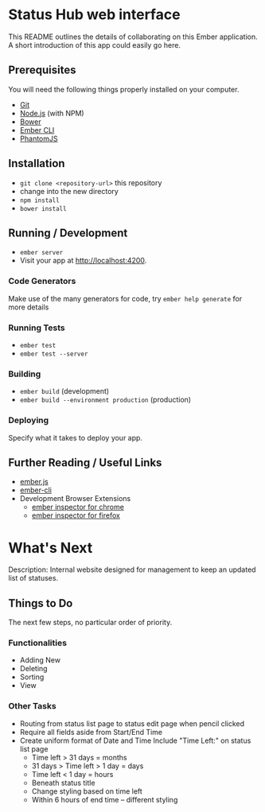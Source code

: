 # Status Hub web interface

This README outlines the details of collaborating on this Ember application.
A short introduction of this app could easily go here.

## Prerequisites

You will need the following things properly installed on your computer.

* [Git](http://git-scm.com/)
* [Node.js](http://nodejs.org/) (with NPM)
* [Bower](http://bower.io/)
* [Ember CLI](http://www.ember-cli.com/)
* [PhantomJS](http://phantomjs.org/)

## Installation

* `git clone <repository-url>` this repository
* change into the new directory
* `npm install`
* `bower install`

## Running / Development

* `ember server`
* Visit your app at [http://localhost:4200](http://localhost:4200).

### Code Generators

Make use of the many generators for code, try `ember help generate` for more details

### Running Tests

* `ember test`
* `ember test --server`

### Building

* `ember build` (development)
* `ember build --environment production` (production)

### Deploying

Specify what it takes to deploy your app.

## Further Reading / Useful Links

* [ember.js](http://emberjs.com/)
* [ember-cli](http://www.ember-cli.com/)
* Development Browser Extensions
  * [ember inspector for chrome](https://chrome.google.com/webstore/detail/ember-inspector/bmdblncegkenkacieihfhpjfppoconhi)
  * [ember inspector for firefox](https://addons.mozilla.org/en-US/firefox/addon/ember-inspector/)

# What's Next

Description: Internal website designed for management to keep an updated list of statuses.

## Things to Do

The next few steps, no particular order of priority.

### Functionalities

* Adding New
* Deleting
* Sorting
* View

### Other Tasks

* Routing from status list page to status edit page when pencil clicked
* Require all fields aside from Start/End Time
* Create uniform format of Date and Time
Include "Time Left:" on status list page
	* Time left > 31 days = months
	* 31 days > Time left > 1 day = days
	* Time left < 1 day = hours
	* Beneath status title
	* Change styling based on time left
	* Within 6 hours of end time – different styling
